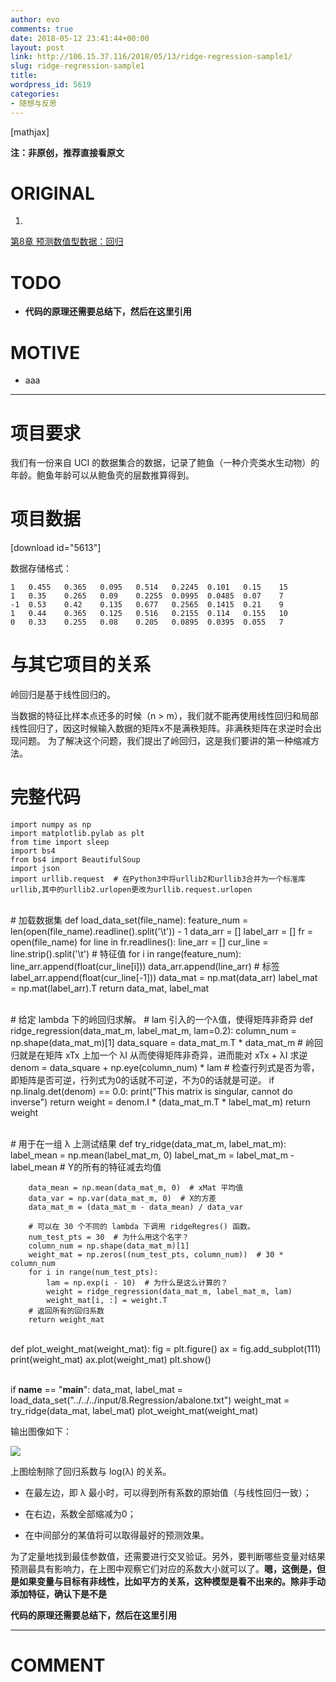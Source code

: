 ```yaml
---
author: evo
comments: true
date: 2018-05-12 23:41:44+00:00
layout: post
link: http://106.15.37.116/2018/05/13/ridge-regression-sample1/
slug: ridge-regression-sample1
title: 
wordpress_id: 5619
categories:
- 随想与反思
---
```


<!-- more -->

[mathjax]

**注：非原创，推荐直接看原文**


# ORIGINAL






  1. 


[第8章 预测数值型数据：回归](http://ml.apachecn.org/mlia/regress/)







# TODO






  * **代码的原理还需要总结下，然后在这里引用**




# MOTIVE






  * aaa





* * *





# 项目要求


我们有一份来自 UCI 的数据集合的数据，记录了鲍鱼（一种介壳类水生动物）的年龄。鲍鱼年龄可以从鲍鱼壳的层数推算得到。


# 项目数据


[download id="5613"]

数据存储格式：


    1   0.455   0.365   0.095   0.514   0.2245  0.101   0.15    15
    1   0.35    0.265   0.09    0.2255  0.0995  0.0485  0.07    7
    -1  0.53    0.42    0.135   0.677   0.2565  0.1415  0.21    9
    1   0.44    0.365   0.125   0.516   0.2155  0.114   0.155   10
    0   0.33    0.255   0.08    0.205   0.0895  0.0395  0.055   7




# 与其它项目的关系


岭回归是基于线性回归的。

当数据的特征比样本点还多的时候（n > m），我们就不能再使用线性回归和局部线性回归了，因这时候输入数据的矩阵x不是满秩矩阵。非满秩矩阵在求逆时会出现问题。 为了解决这个问题，我们提出了岭回归，这是我们要讲的第一种缩减方法。


# 完整代码




    import numpy as np
    import matplotlib.pylab as plt
    from time import sleep
    import bs4
    from bs4 import BeautifulSoup
    import json
    import urllib.request  # 在Python3中将urllib2和urllib3合并为一个标准库urllib,其中的urllib2.urlopen更改为urllib.request.urlopen


​    
    # 加载数据集
    def load_data_set(file_name):
        feature_num = len(open(file_name).readline().split('\t')) - 1
        data_arr = []
        label_arr = []
        fr = open(file_name)
        for line in fr.readlines():
            line_arr = []
            cur_line = line.strip().split('\t')
            # 特征值
            for i in range(feature_num):
                line_arr.append(float(cur_line[i]))
            data_arr.append(line_arr)
            # 标签
            label_arr.append(float(cur_line[-1]))
        data_mat = np.mat(data_arr)
        label_mat = np.mat(label_arr).T
        return data_mat, label_mat


​    
    # 给定 lambda 下的岭回归求解。
    # lam 引入的一个λ值，使得矩阵非奇异
    def ridge_regression(data_mat_m, label_mat_m, lam=0.2):
        column_num = np.shape(data_mat_m)[1]
        data_square = data_mat_m.T * data_mat_m
        # 岭回归就是在矩阵 xTx 上加一个 λI 从而使得矩阵非奇异，进而能对 xTx + λI 求逆
        denom = data_square + np.eye(column_num) * lam
        # 检查行列式是否为零，即矩阵是否可逆，行列式为0的话就不可逆，不为0的话就是可逆。
        if np.linalg.det(denom) == 0.0:
            print("This matrix is singular, cannot do inverse")
            return
        weight = denom.I * (data_mat_m.T * label_mat_m)
        return weight


​    
    # 用于在一组 λ 上测试结果
    def try_ridge(data_mat_m, label_mat_m):
        label_mean = np.mean(label_mat_m, 0)
        label_mat_m = label_mat_m - label_mean  # Y的所有的特征减去均值
    
        data_mean = np.mean(data_mat_m, 0)  # xMat 平均值
        data_var = np.var(data_mat_m, 0)  # X的方差
        data_mat_m = (data_mat_m - data_mean) / data_var
    
        # 可以在 30 个不同的 lambda 下调用 ridgeRegres() 函数。
        num_test_pts = 30  # 为什么用这个名字？
        column_num = np.shape(data_mat_m)[1]
        weight_mat = np.zeros((num_test_pts, column_num))  # 30 * column_num
        for i in range(num_test_pts):
            lam = np.exp(i - 10)  # 为什么是这么计算的？
            weight = ridge_regression(data_mat_m, label_mat_m, lam)
            weight_mat[i, :] = weight.T
        # 返回所有的回归系数
        return weight_mat


​    
    def plot_weight_mat(weight_mat):
        fig = plt.figure()
        ax = fig.add_subplot(111)
        print(weight_mat)
        ax.plot(weight_mat)
        plt.show()


​    
    if __name__ == "__main__":
        data_mat, label_mat = load_data_set("../../../input/8.Regression/abalone.txt")
        weight_mat = try_ridge(data_mat, label_mat)
        plot_weight_mat(weight_mat)


输出图像如下：


![](http://106.15.37.116/wp-content/uploads/2018/05/img_5af77a45d765f.png)


上图绘制除了回归系数与 log(λ) 的关系。




  * 在最左边，即 λ 最小时，可以得到所有系数的原始值（与线性回归一致）；

  * 在右边，系数全部缩减为0；

  * 在中间部分的某值将可以取得最好的预测效果。


为了定量地找到最佳参数值，还需要进行交叉验证。另外，要判断哪些变量对结果预测最具有影响力，在上图中观察它们对应的系数大小就可以了。**嗯，这倒是，但是如果变量与目标有非线性，比如平方的关系，这种模型是看不出来的。除非手动添加特征，确认下是不是**



**代码的原理还需要总结下，然后在这里引用**















* * *





# COMMENT



